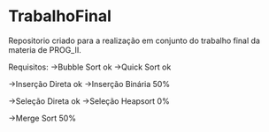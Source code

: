 # TrabalhoFinal
Repositorio criado para a realização em conjunto do trabalho final da materia de PROG_II. 

Requisitos:
->Bubble Sort  ok
->Quick Sort   ok

->Inserção Direta  ok
->Inserção Binária 50%

->Seleção Direta  ok
->Seleção Heapsort  0%

->Merge Sort  50%
